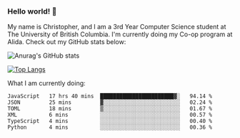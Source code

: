 ### Hello world! 👋
My name is Christopher, and I am a 3rd Year Computer Science student at The University of British Columbia. I'm currently doing my Co-op program at Alida.
Check out my GitHub stats below: 

![Anurag's GitHub stats](https://github-readme-stats-chrishadrian.vercel.app/api?username=chrishadrian&hide=contribs,issues&count_private=true&show_icons=true&theme=tokyonight)

[![Top Langs](https://github-readme-stats-chrishadrian.vercel.app/api/top-langs/?username=chrishadrian&layout=compact&theme=tokyonight&langs_count=4)](https://github.com/anuraghazra/github-readme-stats)

What I am currently doing:
<!--START_SECTION:waka-->

```text
JavaScript   17 hrs 40 mins  ███████████████████████▓░   94.14 %
JSON         25 mins         ▓░░░░░░░░░░░░░░░░░░░░░░░░   02.24 %
TOML         18 mins         ▒░░░░░░░░░░░░░░░░░░░░░░░░   01.67 %
XML          6 mins          ░░░░░░░░░░░░░░░░░░░░░░░░░   00.57 %
TypeScript   4 mins          ░░░░░░░░░░░░░░░░░░░░░░░░░   00.40 %
Python       4 mins          ░░░░░░░░░░░░░░░░░░░░░░░░░   00.36 %
```

<!--END_SECTION:waka-->
<!-- [![willianrod's wakatime stats](https://github-readme-stats.vercel.app/api/wakatime?username=chrishadrian)](https://github.com/anuraghazra/github-readme-stats) -->

<!--
- 🔭 I’m currently working on ...
- 🌱 I’m currently learning ...
- 👯 I’m looking to collaborate on ...
- 🤔 I’m looking for help with ...
- 💬 Ask me about ...
- 📫 How to reach me: ...
- 😄 Pronouns: ...
- ⚡ Fun fact: ...
-->
